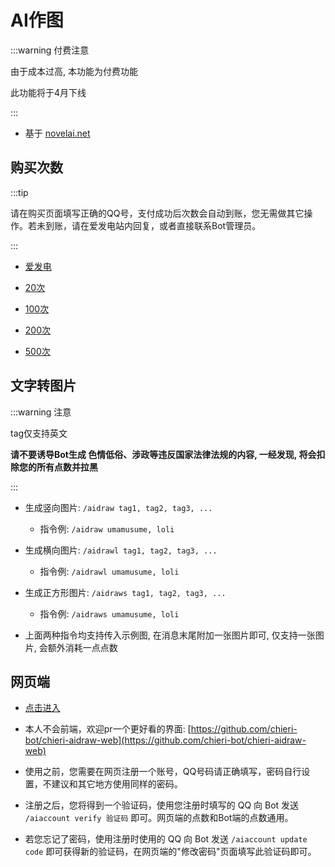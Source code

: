 # AI作图

:::warning 付费注意

由于成本过高, 本功能为付费功能

此功能将于4月下线

:::

- 基于 [novelai.net](https://novelai.net/)



## 购买次数

:::tip

请在购买页面填写正确的QQ号，支付成功后次数会自动到账，您无需做其它操作。若未到账，请在爱发电站内回复，或者直接联系Bot管理员。

:::

- [爱发电](https://afdian.net/a/chieri)

- [20次](https://afdian.net/item?plan_id=9a46d5526d8611edbab452540025c377)
- [100次](https://afdian.net/item?plan_id=e4ddd2406d9611ed92c552540025c377)
- [200次](https://afdian.net/item?plan_id=295a81366d9a11edaa9c52540025c377)
- [500次](https://afdian.net/item?plan_id=4bc7e3a86d9a11edb55f52540025c377)



## 文字转图片

:::warning 注意

tag仅支持英文

**请不要诱导Bot生成 色情低俗、涉政等违反国家法律法规的内容, 一经发现, 将会扣除您的所有点数并拉黑**

:::

- 生成竖向图片: `/aidraw tag1, tag2, tag3, ...`

  - 指令例: `/aidraw umamusume, loli`

  

- 生成横向图片: `/aidrawl tag1, tag2, tag3, ...`
  - 指令例: `/aidrawl umamusume, loli`
  
  

- 生成正方形图片: `/aidraws tag1, tag2, tag3, ...`
  - 指令例: `/aidraws umamusume, loli`



- 上面两种指令均支持传入示例图, 在消息末尾附加一张图片即可, 仅支持一张图片, 会额外消耗一点点数



## 网页端

- [点击进入](https://www.chinosk6.cn/ai/draw)

- 本人不会前端，欢迎pr一个更好看的界面: [https://github.com/chieri-bot/chieri-aidraw-web](https://github.com/chieri-bot/chieri-aidraw-web)
- 使用之前，您需要在网页注册一个账号，QQ号码请正确填写，密码自行设置，不建议和其它地方使用同样的密码。
- 注册之后，您将得到一个验证码，使用您注册时填写的 QQ 向 Bot 发送 `/aiaccount verify 验证码` 即可。网页端的点数和Bot端的点数通用。
- 若您忘记了密码，使用注册时使用的 QQ 向 Bot 发送 `/aiaccount update code` 即可获得新的验证码，在网页端的"修改密码"页面填写此验证码即可。

